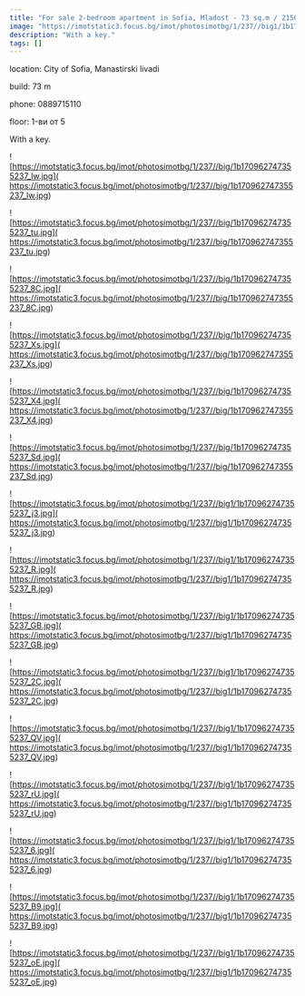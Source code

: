 ```yaml
---
title: "For sale 2-bedroom apartment in Sofia, Mladost - 73 sq.m / 215000 EUR :: imot.bg Ad"
image: "https://imotstatic3.focus.bg/imot/photosimotbg/1/237//big1/1b170962747355237_wS.jpg"
description: "With a key."
tags: []
---
```


location: City of Sofia, Manastirski livadi

build: 73 m

phone: 0889715110

floor: 1-ви от 5

With a key.


![https://imotstatic3.focus.bg/imot/photosimotbg/1/237//big/1b170962747355237_lw.jpg]( https://imotstatic3.focus.bg/imot/photosimotbg/1/237//big/1b170962747355237_lw.jpg)


![https://imotstatic3.focus.bg/imot/photosimotbg/1/237//big/1b170962747355237_tu.jpg]( https://imotstatic3.focus.bg/imot/photosimotbg/1/237//big/1b170962747355237_tu.jpg)


![https://imotstatic3.focus.bg/imot/photosimotbg/1/237//big/1b170962747355237_8C.jpg]( https://imotstatic3.focus.bg/imot/photosimotbg/1/237//big/1b170962747355237_8C.jpg)


![https://imotstatic3.focus.bg/imot/photosimotbg/1/237//big/1b170962747355237_Xs.jpg]( https://imotstatic3.focus.bg/imot/photosimotbg/1/237//big/1b170962747355237_Xs.jpg)


![https://imotstatic3.focus.bg/imot/photosimotbg/1/237//big/1b170962747355237_X4.jpg]( https://imotstatic3.focus.bg/imot/photosimotbg/1/237//big/1b170962747355237_X4.jpg)


![https://imotstatic3.focus.bg/imot/photosimotbg/1/237//big/1b170962747355237_Sd.jpg]( https://imotstatic3.focus.bg/imot/photosimotbg/1/237//big/1b170962747355237_Sd.jpg)


![https://imotstatic3.focus.bg/imot/photosimotbg/1/237//big1/1b170962747355237_j3.jpg]( https://imotstatic3.focus.bg/imot/photosimotbg/1/237//big1/1b170962747355237_j3.jpg)


![https://imotstatic3.focus.bg/imot/photosimotbg/1/237//big1/1b170962747355237_R.jpg]( https://imotstatic3.focus.bg/imot/photosimotbg/1/237//big1/1b170962747355237_R.jpg)


![https://imotstatic3.focus.bg/imot/photosimotbg/1/237//big1/1b170962747355237_GB.jpg]( https://imotstatic3.focus.bg/imot/photosimotbg/1/237//big1/1b170962747355237_GB.jpg)


![https://imotstatic3.focus.bg/imot/photosimotbg/1/237//big1/1b170962747355237_2C.jpg]( https://imotstatic3.focus.bg/imot/photosimotbg/1/237//big1/1b170962747355237_2C.jpg)


![https://imotstatic3.focus.bg/imot/photosimotbg/1/237//big1/1b170962747355237_QV.jpg]( https://imotstatic3.focus.bg/imot/photosimotbg/1/237//big1/1b170962747355237_QV.jpg)


![https://imotstatic3.focus.bg/imot/photosimotbg/1/237//big1/1b170962747355237_rU.jpg]( https://imotstatic3.focus.bg/imot/photosimotbg/1/237//big1/1b170962747355237_rU.jpg)


![https://imotstatic3.focus.bg/imot/photosimotbg/1/237//big1/1b170962747355237_6.jpg]( https://imotstatic3.focus.bg/imot/photosimotbg/1/237//big1/1b170962747355237_6.jpg)


![https://imotstatic3.focus.bg/imot/photosimotbg/1/237//big1/1b170962747355237_B9.jpg]( https://imotstatic3.focus.bg/imot/photosimotbg/1/237//big1/1b170962747355237_B9.jpg)


![https://imotstatic3.focus.bg/imot/photosimotbg/1/237//big1/1b170962747355237_oE.jpg]( https://imotstatic3.focus.bg/imot/photosimotbg/1/237//big1/1b170962747355237_oE.jpg)



